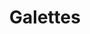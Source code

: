 ---
title: Galettes
metadata:
  servings: '4'
  title: Galettes
  course: Brunch
  source: https://www.youtube.com/watch?v=CK8T7v0NZ8Y
ingredients:
- name: ham
  amount: 4 slices
- name: nutmeg
  amount: 2 tsp
- name: coconut oil
  amount: 4 tsp
- name: buckwheat flour
  amount: 220 g
- name: salt
  amount: 1 tsp
- name: water
  amount: 400 ml
- name: eggs
  amount: '5'
- name: cheese
  amount: 200 g
- name: spring onions
  amount: '4'
- name: pepper
  amount: 1 tsp
cookware:
- name: mixing bowl
- name: whisk
- name: frying pan
- name: fork
- name: grater
- name: spatula
steps:
- description: Grab a mixing bowl and add in the buckwheat flour, whisk in one of
    the eggs and then gradually add the water to form the mixture for the galette.
- description: Add a teaspoon of coconut oil to a frying pan on a high heat and then
    add a scoop of the mixture to the pan to cook until the galette is firm. While
    it's cooking, you can slice the spring onions and break up the ham.
- description: Then crack another one of the eggs on it and use the back of a fork
    to spread the egg white around the surface. Once you're happy, make sure the yolk
    rests in the middle, then put a lid on to steam the egg white until it's firm
    (and the yolk is still runny).
- description: Now break up the ham and scatter it over the galette, avoiding the
    egg yolk. Then grab the grater and grate the cheese over the ham and then sprinkle
    the sliced spring onion on it.
- description: Now season the galette with the nutmeg and pepper, avoiding the egg
    yolk again, then sprinkle a little salt on the egg yolk.
- description: Use a spatula to fold over the edges of the galette to form a square,
    leaving the yolk exposed in the middle, then serve and start the next one!
- description: If you don't want to cook all four in one go, the mixture will keep
    in the fridge for a few days.

---